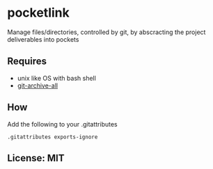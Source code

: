 pocketlink
==========

Manage files/directories, controlled by git, by abscracting the project deliverables into pockets 

## Requires
* unix like OS with bash shell
* [git-archive-all](https://github.com/Kentzo/git-archive-all)

## How

Add the following to your .gitattributes

	.gitattributes exports-ignore

## License: MIT

